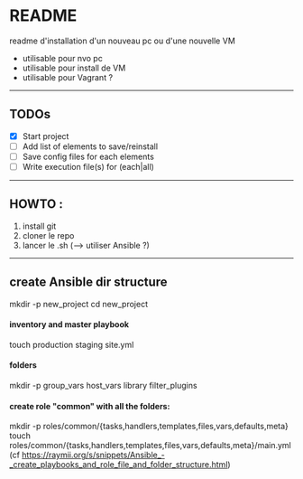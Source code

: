 # README

readme d'installation d'un nouveau pc ou d'une nouvelle VM
* utilisable pour nvo pc
* utilisable pour install de VM
* utilisable pour Vagrant ?

---
## TODOs
- [x] Start project
- [ ] Add list of elements to save/reinstall
- [ ] Save config files for each elements
- [ ] Write execution file(s) for (each|all)

---
## HOWTO :
1. install git
2. cloner le repo
3. lancer le <fichier>.sh
(--> utiliser Ansible ?)

---
## create Ansible dir structure
mkdir -p new_project
cd new_project
#### inventory and master playbook
touch production staging site.yml 
#### folders
mkdir -p group_vars host_vars library filter_plugins
#### create role "common" with all the folders:
mkdir -p roles/common/{tasks,handlers,templates,files,vars,defaults,meta}
touch roles/common/{tasks,handlers,templates,files,vars,defaults,meta}/main.yml
(cf https://raymii.org/s/snippets/Ansible_-_create_playbooks_and_role_file_and_folder_structure.html)
